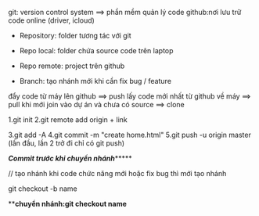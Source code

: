 git: version control system ==> phần mềm quản lý code
github:nơi lưu trữ code online (driver, icloud)


* Repository: folder tương tác với git

* Repo local: folder chứa source code trên laptop
* Repo remote: project trên github
* Branch: tạo nhánh mới khi cần fix bug / feature

đẩy code từ máy lên github ==> push
lấy code mới nhất từ github về máy ==> pull
khi mới join vào dự án và chưa có source ==> clone

<!-- KHỞI TẠO DỰ ÁN -->
1.git init
2.git remote add origin + link

<!-- ĐẨY CODE TỪ LOCAL LÊN REMOTE -->
<!-- bước cố định  -->
3.git add -A
4.git commit -m "create home.html"
5.git push -u origin master (lần đầu, lần 2 trở đi chỉ có git push)

<!-- GIT ALIAS -->
<!-- TẠO NHÁNH -->
*******Commit trước khi chuyển nhánh************

// tạo nhánh khi code chức năng mới hoặc fix bug thì mới tạo nhánh

git checkout -b name

**********chuyển nhánh:git checkout name********



